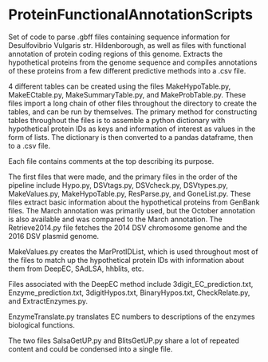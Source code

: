# ProteinFunctionalAnnotationScripts

Set of code to parse .gbff files containing sequence information for Desulfovibrio Vulgaris str.
Hildenborough, as well as files with functional annotation of protein coding regions of this genome. 
Extracts the hypothetical proteins from the genome sequence and compiles annotations of these proteins
from a few different predictive methods into a .csv file. 

4 different tables can be created using the files MakeHypoTable.py, MakeECtable.py, 
MakeSummaryTable.py, and MakeProbTable.py. These files import a long chain of other files throughout the directory to create the tables, and can be run by themselves. The primary method for constructing tables throughout the files is to assemble a python dictionary with hypothetical protein IDs as keys and information of interest as values in the form of lists. The dictionary is then converted to a pandas dataframe, then to a .csv file.

Each file contains comments at the top describing its purpose. 

The first files that were made, and the primary files in the order of the pipeline include Hypo.py, DSVtags.py, DSVcheck.py, DSVtypes.py, MakeValues.py, MakeHypoTable.py, ResParse.py, and GoneList.py. These files extract basic information about the hypothetical proteins from GenBank files. The March annotation was primarily used, but the October annotation is also available and was compared to the March annotation. The Retrieve2014.py file fetches the 2014 DSV chromosome genome and the 2016 DSV plasmid genome.

MakeValues.py creates the MarProtIDList, which is used throughout most of the files to match up the hypothetical protein IDs with information about them from DeepEC, SAdLSA, hhblits, etc. 

Files associated with the DeepEC method include 3digit_EC_prediction.txt, Enzyme_prediction.txt, 3digitHypos.txt, BinaryHypos.txt, CheckRelate.py, and ExtractEnzymes.py. 

EnzymeTranslate.py translates EC numbers to descriptions of the enzymes biological functions. 

The two files SalsaGetUP.py and BlitsGetUP.py share a lot of repeated content and could be condensed into a single file. 

